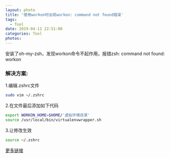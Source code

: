 ```yaml
---
layout: photo
title: '使用workon时出现workon: command not found错误'
tags:
  - Tool
date: 2019-04-11 22:51:00
categories: Tool
photos:
---
```

安装了oh-my-zsh，发现workon命令不起作用，报错zsh: command not found: workon
<!--more-->
### 解决方案:
1.编辑.zshrc文件
```bash
sudo vim ~/.zshrc
```
2.在文件最后添加如下代码
```bash
export WORKON_HOME=$HOME/'虚拟环境目录'
source /usr/local/bin/virtualenvwrapper.sh
```
3.让修改生效
```bash
source ~/.zshrc
```



[更多链接](https://www.jianshu.com/p/bba968ca3957)

